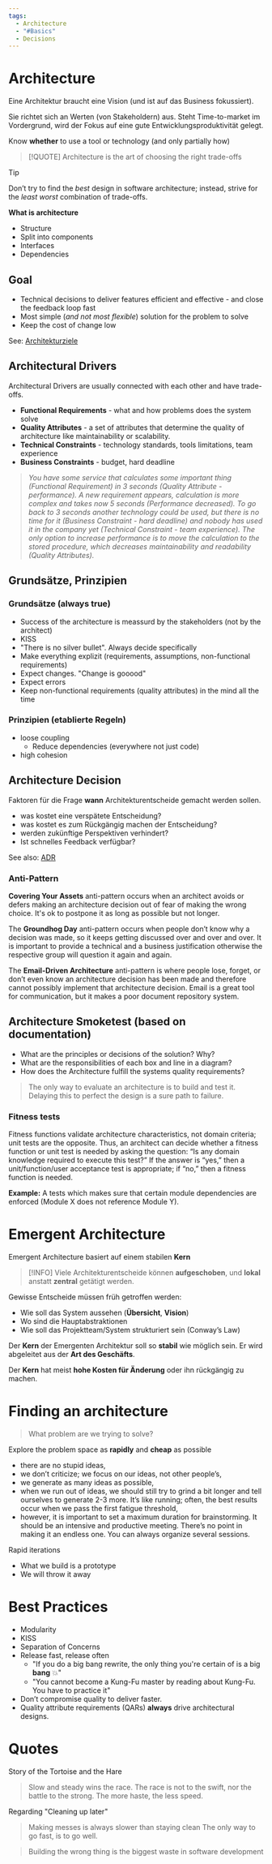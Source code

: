 ```yaml
---
tags:
  - Architecture
  - "#Basics"
  - Decisions
---
```


# Architecture

Eine Architektur braucht eine Vision (und ist auf das Business fokussiert).

Sie richtet sich an Werten (von Stakeholdern) aus. Steht Time-to-market im Vordergrund, wird der Fokus auf eine gute Entwicklungsproduktivität gelegt.

Know __whether__ to use a tool or technology (and only partially how)

>[!QUOTE] Architecture is the art of choosing the right trade-offs

> [!TIP]
> Don’t try to find the _best_ design in software architecture; instead, strive for the _least worst_ combination of trade-offs.

**What is architecture**

* Structure
* Split into components
* Interfaces
* Dependencies 

## Goal

* Technical decisions to deliver features efficient and effective - and close the feedback loop fast
* Most simple (_and not most flexible_) solution for the problem to solve
* Keep the cost of change low

See: [Architekturziele](isaqb.md#Architekturziele)

## Architectural Drivers

Architectural Drivers are usually connected with each other and have trade-offs.

- **Functional Requirements** - what and how problems does the system solve
- **Quality Attributes** - a set of attributes that determine the quality of architecture like maintainability or scalability.
- **Technical Constraints** - technology standards, tools limitations, team experience
- **Business Constraints** - budget, hard deadline

> _You have some service that calculates some important thing (Functional Requirement) in 3 seconds (Quality Attribute - performance). A new requirement appears, calculation is more complex and takes now 5 seconds (Performance decreased). To go back to 3 seconds another technology could be used, but there is no time for it (Business Constraint - hard deadline) and nobody has used it in the company yet (Technical Constraint - team experience). The only option to increase performance is to move the calculation to the stored procedure, which decreases maintainability and readability (Quality Attributes)._


## Grundsätze, Prinzipien
### Grundsätze (always true)

* Success of the architecture is meassurd by the stakeholders (not by the architect)
* KISS
* "There is no silver bullet". Always decide specifically
* Make everything explizit (requirements, assumptions, non-functional requirements)
* Expect changes. "Change is gooood"
* Expect errors
* Keep non-functional requirements (quality attributes) in the mind all the time

### Prinzipien (etablierte Regeln)

* loose coupling
    * Reduce dependencies (everywhere not just code)
* high cohesion

## Architecture Decision

Faktoren für die Frage __wann__ Architekturentscheide gemacht werden sollen.

* was kostet eine verspätete Entscheidung?
* was kostet es zum Rückgängig machen der Entscheidung?
* werden zukünftige Perspektiven verhindert?
* Ist schnelles Feedback verfügbar?

See also: [ADR](architectural-decision-records.md)

### Anti-Pattern

**Covering Your Assets**  anti-pattern occurs when an architect avoids or defers making an architecture decision out of fear of making the wrong choice. It's ok to postpone it as long as possible but not longer.

The **Groundhog Day** anti-pattern occurs when people don’t know why a decision was made, so it keeps getting discussed over and over and over. 
It is important to provide a technical and a business justification otherwise the respective group will question it again and again.

The **Email-Driven Architecture** anti-pattern is where people lose, forget, or don’t even know an architecture decision has been made and therefore cannot possibly implement that architecture decision. Email is a great tool for communication, but it makes a poor document repository system.

## Architecture Smoketest (based on documentation)

* What are the principles or decisions of the solution? Why?
* What are the responsibilities of each box and line in a diagram?
* How does the Architecture fulfill the systems quality requirements?

> The only way to evaluate an architecture is to build and test it. Delaying this to perfect the design is a sure path to failure.
### Fitness tests

Fitness functions validate architecture characteristics, not domain criteria; unit tests are the opposite. Thus, an architect can decide whether a fitness function or unit test is needed by asking the question: “Is any domain knowledge required to execute this test?” If the answer is “yes,” then a unit/function/user acceptance test is appropriate; if “no,” then a fitness function is needed.

**Example:**  A tests which makes sure that certain module dependencies are enforced (Module X does not reference Module Y). 

# Emergent Architecture

Emergent Architecture basiert auf einem stabilen __Kern__

> [!INFO] Viele Architekturentscheide können __aufgeschoben__, und __lokal__ anstatt __zentral__ getätigt werden.

Gewisse Entscheide müssen früh getroffen werden:

* Wie soll das System aussehen (__Übersicht__, __Vision__)
* Wo sind die Hauptabstraktionen
* Wie soll das Projektteam/System strukturiert sein (Conway’s Law)

Der __Kern__ der Emergenten Architektur soll so __stabil__ wie möglich sein. Er wird abgeleitet aus der __Art des Geschäfts__.

Der __Kern__ hat meist __hohe Kosten für Änderung__ oder ihn rückgängig zu machen.


# Finding an architecture

 > What problem are we trying to solve?
 
 Explore the problem space as **rapidly** and **cheap** as possible
 
- there are no stupid ideas,
- we don’t criticize; we focus on our ideas, not other people’s,
- we generate as many ideas as possible,
- when we run out of ideas, we should still try to grind a bit longer and tell ourselves to generate 2-3 more. It’s like running; often, the best results occur when we pass the first fatigue threshold,
- however, it is important to set a maximum duration for brainstorming. It should be an intensive and productive meeting. There’s no point in making it an endless one. You can always organize several sessions.

Rapid iterations

- What we build is a prototype
- We will throw it away

# Best Practices

- Modularity
- KISS
- Separation of Concerns
- Release fast, release often 
	- "If you do a big bang rewrite, the only thing you're certain of is  a big **bang** 💥" 
	- "You cannot become a Kung-Fu master by reading about Kung-Fu. You have to practice it"
- Don’t compromise quality to deliver faster.
- Quality attribute requirements (QARs) **always** drive architectural designs.

# Quotes

Story of the Tortoise and the Hare

> Slow and steady wins the race.
> The race is not to the swift, nor the battle to the strong.
> The more haste, the less speed.


Regarding "Cleaning up later"

> Making messes is always slower than staying clean
> The only way to go fast, is to go well.

> Building the wrong thing is the biggest waste in software development
